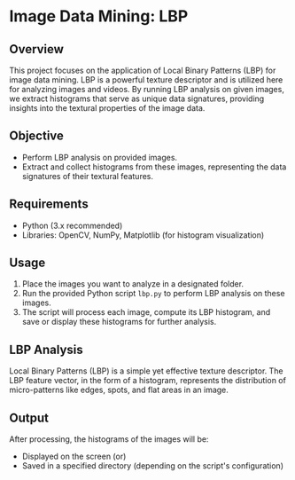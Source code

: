 # Image Data Mining: LBP

## Overview
This project focuses on the application of Local Binary Patterns (LBP) for image data mining. LBP is a powerful texture descriptor and is utilized here for analyzing images and videos. By running LBP analysis on given images, we extract histograms that serve as unique data signatures, providing insights into the textural properties of the image data.

## Objective
- Perform LBP analysis on provided images.
- Extract and collect histograms from these images, representing the data signatures of their textural features.

## Requirements
- Python (3.x recommended)
- Libraries: OpenCV, NumPy, Matplotlib (for histogram visualization)

## Usage
1. Place the images you want to analyze in a designated folder.
2. Run the provided Python script `lbp.py` to perform LBP analysis on these images.
3. The script will process each image, compute its LBP histogram, and save or display these histograms for further analysis.

## LBP Analysis
Local Binary Patterns (LBP) is a simple yet effective texture descriptor. The LBP feature vector, in the form of a histogram, represents the distribution of micro-patterns like edges, spots, and flat areas in an image.

## Output
After processing, the histograms of the images will be:
- Displayed on the screen (or)
- Saved in a specified directory (depending on the script's configuration)
